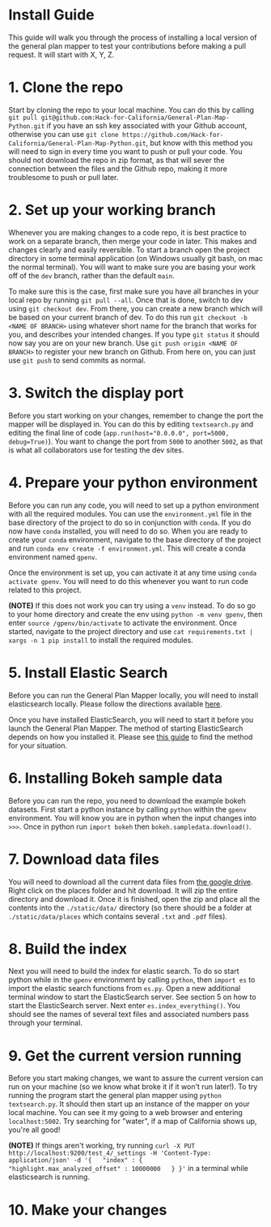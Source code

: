 # Install Guide

This guide will walk you through the process of installing a local version of the general plan mapper to test your contributions before making a pull request. It will start with X, Y, Z.

# 1. Clone the repo

Start by cloning the repo to your local machine. You can do this by calling `git pull git@github.com:Hack-for-California/General-Plan-Map-Python.git` if you have an ssh key associated with your Github account, otherwise you can use `git clone https://github.com/Hack-for-California/General-Plan-Map-Python.git`, but know with this method you will need to sign in every time you want to push or pull your code. You should not download the repo in zip format, as that will sever the connection between the files and the Github repo, making it more troublesome to push or pull later.

# 2. Set up your working branch

Whenever you are making changes to a code repo, it is best practice to work on a separate branch, then merge your code in later. This makes and changes clearly and easily reversible. To start a branch open the project directory in some terminal application (on Windows usually git bash, on mac the normal terminal). You will want to make sure you are basing your work off of the `dev` branch, rather than the default `main`.

To make sure this is the case, first make sure you have all branches in your local repo by running `git pull --all`. Once that is done, switch to dev using `git checkout dev`. From there, you can create a new branch which will be based on your current branch of dev. To do this run `git checkout -b <NAME OF BRANCH>` using whatever short name for the branch that works for you, and describes your intended changes. If you type `git status` it should now say you are on your new branch. Use `git push origin <NAME OF BRANCH>` to register your new branch on Github. From here on, you can just use `git push` to send commits as normal.

# 3. Switch the display port

Before you start working on your changes, remember to change the port the mapper will be displayed in. You can do this by editing `textsearch.py` and editing the final line of code (`app.run(host="0.0.0.0", port=5000, debug=True)`). You want to change the port from `5000` to another `5002`, as that is what all collaborators use for testing the dev sites.

# 4. Prepare your python environment

Before you can run any code, you will need to set up a python environment with all the required modules. You can use the `environment.yml` file in the base directory of the project to do so in conjunction with `conda`. If you do now have `conda` installed, you will need to do so. When you are ready to create your `conda` environment, navigate to the base directory of the project and run `conda env create -f environment.yml`. This will create a conda environment named `gpenv`.

Once the environment is set up, you can activate it at any time using `conda activate gpenv`. You will need to do this whenever you want to run code related to this project.

**(NOTE)** If this does not work you can try using a `venv` instead. To do so go to your home directory and create the env using `python -m venv gpenv`, then enter `source /gpenv/bin/activate` to activate the environment. Once started, navigate to the project directory and use `cat requirements.txt | xargs -n 1 pip install` to install the required modules.

# 5. Install Elastic Search

Before you can run the General Plan Mapper locally, you will need to install elasticsearch locally. Please follow the directions available [here](https://www.elastic.co/guide/en/elasticsearch/reference/current/install-elasticsearch.html).

Once you have installed ElasticSearch, you will need to start it before you launch the General Plan Mapper. The method of starting ElasticSearch depends on how you installed it. Please see [this guide](https://www.elastic.co/guide/en/elasticsearch/reference/current/starting-elasticsearch.html) to find the method for your situation.

# 6. Installing Bokeh sample data

Before you can run the repo, you need to download the example bokeh datasets. First start a python instance by calling `python` within the `gpenv` environment. You will know you are in python when the input changes into `>>>`. Once in python run `import bokeh` then `bokeh.sampledata.download()`.

# 7. Download data files

You will need to download all the current data files from [the google drive](https://drive.google.com/drive/u/2/folders/1E6-I1oL4DX88TYxI59TBN_lOJtp0vMzR). Right click on the places folder and hit download. It will zip the entire directory and download it. Once it is finished, open the zip and place all the contents into the `./static/data/` directory (so there should be a folder at `./static/data/places` which contains several `.txt` and `.pdf` files).

# 8. Build the index

Next you will need to build the index for elastic search. To do so start python while in the `gpenv` environment by calling `python`, then `import es` to import the elastic search functions from `es.py`. Open a new additional terminal window to start the ElasticSearch server. See section 5 on how to start the ElasticSearch server. Next enter `es.index_everything()`. You should see the names of several text files and associated numbers pass through your terminal.

# 9. Get the current version running

Before you start making changes, we want to assure the current version can run on your machine (so we know what broke it if it won't run later!). To try running the program start the general plan mapper using `python textsearch.py`. It should then start up an instance of the mapper on your local machine. You can see it my going to a web browser and entering `localhost:5002`. Try searching for "water", if a map of California shows up, you're all good!

**(NOTE)** If things aren't working, try running `curl -X PUT http://localhost:9200/test_4/_settings -H 'Content-Type: application/json' -d '{   "index" : {     "highlight.max_analyzed_offset" : 10000000   } }'` in a terminal while elasticsearch is running.

# 10. Make your changes
